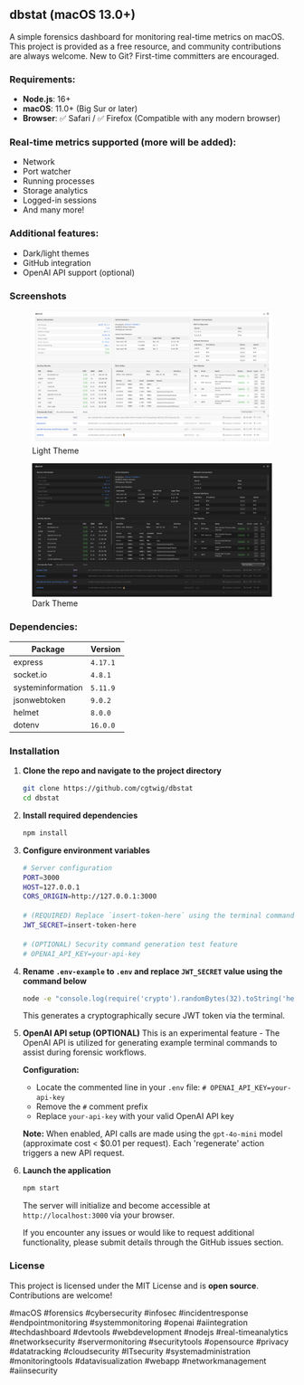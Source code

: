 ## dbstat (macOS 13.0+)
A simple forensics dashboard for monitoring real-time metrics on macOS.
This project is provided as a free resource, and community contributions are always welcome. New to Git? First-time committers are encouraged.

### Requirements:
- **Node.js**: 16+  
- **macOS**: 11.0+ (Big Sur or later)
- **Browser**: ✅ Safari / ✅ Firefox (Compatible with any modern browser)

### Real-time metrics supported (more will be added):
- Network
- Port watcher
- Running processes
- Storage analytics  
- Logged-in sessions
- And many more!

### Additional features:
- Dark/light themes
- GitHub integration
- OpenAI API support (optional)

### Screenshots

<figure>
  <img src="./assets/images/app-screenshot-light.png" alt="Light Theme Screenshot">
  <figcaption>Light Theme</figcaption>
</figure>

<figure>
  <img src="./assets/images/app-screenshot-dark.png" alt="Dark Theme Screenshot">
  <figcaption>Dark Theme</figcaption>
</figure>

### Dependencies:
| Package | Version |
|---------|---------|
| express | `4.17.1` |
| socket.io | `4.8.1` |
| systeminformation | `5.11.9` |
| jsonwebtoken | `9.0.2` |
| helmet | `8.0.0` |
| dotenv | `16.0.0` |

### Installation

1. **Clone the repo and navigate to the project directory**
    ```bash
    git clone https://github.com/cgtwig/dbstat
    cd dbstat
    ```

2. **Install required dependencies**
    ```bash
    npm install
    ```

3. **Configure environment variables**

    ```bash
    # Server configuration
    PORT=3000
    HOST=127.0.0.1
    CORS_ORIGIN=http://127.0.0.1:3000
    
    # (REQUIRED) Replace `insert-token-here` using the terminal command provided in README.md
    JWT_SECRET=insert-token-here
    
    # (OPTIONAL) Security command generation test feature
    # OPENAI_API_KEY=your-api-key
    ```

4. **Rename `.env-example` to `.env` and replace `JWT_SECRET` value using the command below**
    ```bash
    node -e "console.log(require('crypto').randomBytes(32).toString('hex'))"
    ```
    This generates a cryptographically secure JWT token via the terminal.

5. **OpenAI API setup (OPTIONAL)**
    This is an experimental feature - The OpenAI API is utilized for generating example terminal commands to assist during forensic workflows. 

    **Configuration:**
    - Locate the commented line in your `.env` file: `# OPENAI_API_KEY=your-api-key`
    - Remove the `#` comment prefix
    - Replace `your-api-key` with your valid OpenAI API key
    
    **Note:** When enabled, API calls are made using the `gpt-4o-mini` model (approximate cost < $0.01 per request). Each 'regenerate' action triggers a new API request.

6. **Launch the application**
    ```bash
    npm start
    ```
    The server will initialize and become accessible at `http://localhost:3000` via your browser.  

    If you encounter any issues or would like to request additional functionality, please submit details through the GitHub issues section.

### License
This project is licensed under the MIT License and is **open source**. Contributions are welcome!

#macOS #forensics #cybersecurity #infosec #incidentresponse #endpointmonitoring #systemmonitoring #openai #aiintegration #techdashboard #devtools #webdevelopment #nodejs #real-timeanalytics #networksecurity #servermonitoring #securitytools #opensource #privacy #datatracking #cloudsecurity #ITsecurity #systemadministration #monitoringtools #datavisualization #webapp #networkmanagement #aiinsecurity
